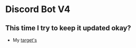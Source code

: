 # Discord Bot V4
This time I try to keep it updated okay?
-------
* My [target's](https://github.com/DTheIcyDragon/Discord-Bot-V4/projects/1)
